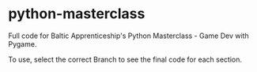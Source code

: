 # python-masterclass

Full code for Baltic Apprenticeship's Python Masterclass - Game Dev with Pygame.

To use, select the correct Branch to see the final code for each section. 
